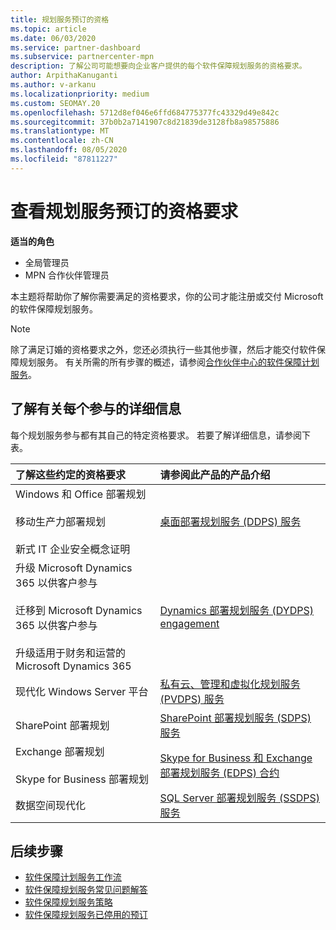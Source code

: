 ```yaml
---
title: 规划服务预订的资格
ms.topic: article
ms.date: 06/03/2020
ms.service: partner-dashboard
ms.subservice: partnercenter-mpn
description: 了解公司可能想要向企业客户提供的每个软件保障规划服务的资格要求。
author: ArpithaKanuganti
ms.author: v-arkanu
ms.localizationpriority: medium
ms.custom: SEOMAY.20
ms.openlocfilehash: 5712d8ef046e6ffd684775377fc43329d49e842c
ms.sourcegitcommit: 37b0b2a7141907c8d21839de3128fb8a98575886
ms.translationtype: MT
ms.contentlocale: zh-CN
ms.lasthandoff: 08/05/2020
ms.locfileid: "87811227"
---
```

# <a name="view-eligibility-requirements-for-planning-services-engagements"></a>查看规划服务预订的资格要求

**适当的角色**

- 全局管理员
- MPN 合作伙伴管理员

本主题将帮助你了解你需要满足的资格要求，你的公司才能注册或交付 Microsoft 的软件保障规划服务。

>[!NOTE]
> 除了满足订婚的资格要求之外，您还必须执行一些其他步骤，然后才能交付软件保障规划服务。 有关所需的所有步骤的概述，请参阅[合作伙伴中心的软件保障计划服务](software-assurance-dps.md)。

## <a name="learn-more-about-each-engagement"></a>了解有关每个参与的详细信息

每个规划服务参与都有其自己的特定资格要求。 若要了解详细信息，请参阅下表。

|**了解这些约定的资格要求**   |**请参阅此产品的产品介绍**  |
|:------------------------------------|:------------------|
| Windows 和 Office 部署规划<br/><br/> 移动生产力部署规划<br/><br/> 新式 IT 企业安全概念证明 | [桌面部署规划服务 (DDPS) 服务](https://go.microsoft.com/fwlink/?linkid=2116072) |
| 升级 Microsoft Dynamics 365 以供客户参与<br/><br/> 迁移到 Microsoft Dynamics 365 以供客户参与<br/><br/> 升级适用于财务和运营的 Microsoft Dynamics 365  | [Dynamics 部署规划服务 (DYDPS) engagement](https://go.microsoft.com/fwlink/?linkid=2116073)  |
| 现代化 Windows Server 平台 | [私有云、管理和虚拟化规划服务 (PVDPS) 服务](https://go.microsoft.com/fwlink/?linkid=2115982) |
| SharePoint 部署规划   | [SharePoint 部署规划服务 (SDPS) 服务](https://go.microsoft.com/fwlink/?linkid=2116074)  |
| Exchange 部署规划<br/><br/> Skype for Business 部署规划  | [Skype for Business 和 Exchange 部署规划服务 (EDPS) 合约](https://go.microsoft.com/fwlink/?linkid=2116075)  |
| 数据空间现代化  | [SQL Server 部署规划服务 (SSDPS) 服务](https://go.microsoft.com/fwlink/?linkid=2116076)  |

## <a name="next-steps"></a>后续步骤

- [软件保障计划服务工作流](https://go.microsoft.com/fwlink/?linkid=2115983)
- [软件保障规划服务常见问题解答](https://go.microsoft.com/fwlink/?linkid=2116077)
- [软件保障规划服务策略](https://go.microsoft.com/fwlink/?linkid=2115984)
- [软件保障规划服务已停用的预订](https://query.prod.cms.rt.microsoft.com/cms/api/am/binary/RE4sln9)
